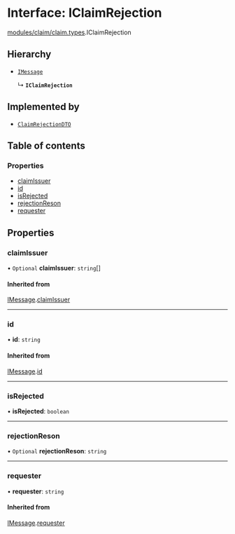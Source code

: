# Interface: IClaimRejection

[modules/claim/claim.types](../modules/modules_claim_claim_types.md).IClaimRejection

## Hierarchy

- [`IMessage`](modules_claim_claim_types.IMessage.md)

  ↳ **`IClaimRejection`**

## Implemented by

- [`ClaimRejectionDTO`](../classes/modules_claim_claim_dto.ClaimRejectionDTO.md)

## Table of contents

### Properties

- [claimIssuer](modules_claim_claim_types.IClaimRejection.md#claimissuer)
- [id](modules_claim_claim_types.IClaimRejection.md#id)
- [isRejected](modules_claim_claim_types.IClaimRejection.md#isrejected)
- [rejectionReson](modules_claim_claim_types.IClaimRejection.md#rejectionreson)
- [requester](modules_claim_claim_types.IClaimRejection.md#requester)

## Properties

### claimIssuer

• `Optional` **claimIssuer**: `string`[]

#### Inherited from

[IMessage](modules_claim_claim_types.IMessage.md).[claimIssuer](modules_claim_claim_types.IMessage.md#claimissuer)

___

### id

• **id**: `string`

#### Inherited from

[IMessage](modules_claim_claim_types.IMessage.md).[id](modules_claim_claim_types.IMessage.md#id)

___

### isRejected

• **isRejected**: `boolean`

___

### rejectionReson

• `Optional` **rejectionReson**: `string`

___

### requester

• **requester**: `string`

#### Inherited from

[IMessage](modules_claim_claim_types.IMessage.md).[requester](modules_claim_claim_types.IMessage.md#requester)
